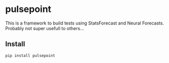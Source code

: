 # pulsepoint


<!-- WARNING: THIS FILE WAS AUTOGENERATED! DO NOT EDIT! -->

This is a framework to build tests using StatsForecast and Neural
Forecasts. Probably not super usefull to others…

## Install

``` sh
pip install pulsepoint
```
